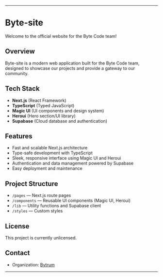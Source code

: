 ---

# Byte-site

Welcome to the official website for the Byte Code team!

## Overview

Byte-site is a modern web application built for the Byte Code team, designed to showcase our projects and provide a gateway to our community.

## Tech Stack

- **Next.js** (React Framework)
- **TypeScript** (Typed JavaScript)
- **Magic UI** (UI components and design system)
- **Heroui** (Hero section/UI library)
- **Supabase** (Cloud database and authentication)

## Features

- Fast and scalable Next.js architecture
- Type-safe development with TypeScript
- Sleek, responsive interface using Magic UI and Heroui
- Authentication and data management powered by Supabase
- Easy deployment and maintenance



## Project Structure

- `/pages` — Next.js route pages
- `/components` — Reusable UI components (Magic UI, Heroui)
- `/lib` — Utility functions and Supabase client
- `/styles` — Custom styles


## License

This project is currently unlicensed. 

## Contact

- Organization: [Bytrum](https://github.com/Bytrum)

---